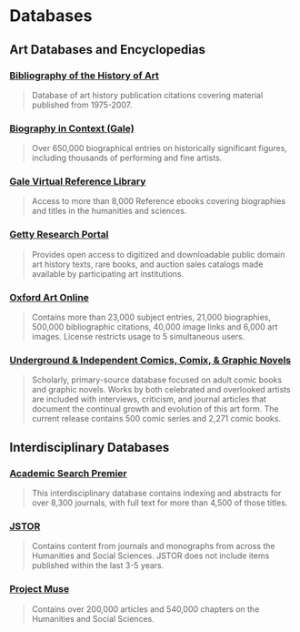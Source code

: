# Databases

## Art Databases and Encyclopedias

### [Bibliography of the History of Art](http://primo.getty.edu/primo_library/libweb/action/search.do?vid=BHA)

> Database of art history publication citations covering material published from 1975-2007.

### [Biography in Context \(Gale\)](http://summit.csuci.edu/login?url=http://infotrac.galegroup.com/itweb/csuci?db=BIC1)

> Over 650,000 biographical entries on historically significant figures, including thousands of performing and fine artists.

### [Gale Virtual Reference Library](http://summit.csuci.edu:2048/login?url=http://infotrac.galegroup.com/itweb/csuci?db=GVRL)

> Access to more than 8,000 Reference ebooks covering biographies and titles in the humanities and sciences.

### [Getty Research Portal](http://portal.getty.edu/portal/landing)

> Provides open access to digitized and downloadable public domain art history texts, rare books, and auction sales catalogs made available by participating art institutions.

### [Oxford Art Online](http://summit.csuci.edu:2048/login?url=http://www.oxfordartonline.com)

> Contains more than 23,000 subject entries, 21,000 biographies, 500,000 bibliographic citations, 40,000 image links and 6,000 art images. License restricts usage to 5 simultaneous users.

### [Underground & Independent Comics, Comix, & Graphic Novels](http://summit.csuci.edu:2048/login?url=http://comx.alexanderstreet.com/)

> Scholarly, primary-source database focused on adult comic books and graphic novels. Works by both celebrated and overlooked artists are included with interviews, criticism, and journal articles that document the continual growth and evolution of this art form. The current release contains 500 comic series and 2,271 comic books.

## Interdisciplinary Databases

### [Academic Search Premier](http://summit.csuci.edu:2048/login?url=http://search.ebscohost.com/login.aspx?authtype=ip,uid&profile=ehost&defaultdb=aph)

> This interdisciplinary database contains indexing and abstracts for over 8,300 journals, with full text for more than 4,500 of those titles.

### [JSTOR](http://summit.csuci.edu:2048/login?url=http://www.jstor.org/search)

> Contains content from journals and monographs from across the Humanities and Social Sciences.  JSTOR does not include items published within the last 3-5 years.

### [Project Muse](http://summit.csuci.edu:2048/login?url=http://muse.jhu.edu/)

> Contains over 200,000 articles and 540,000 chapters on the Humanities and Social Sciences.



